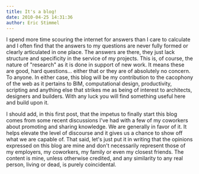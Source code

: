 ```yaml
---
title: It's a blog!
date: 2010-04-25 14:31:36
author: Eric Stimmel
---
```


I spend more time scouring the internet for answers than I care to calculate and I often find that the answers to my questions are never fully formed or clearly articulated in one place. The answers are there, they just lack structure and specificity in the service of my projects. This is, of course, the nature of "research" as it is done in support of new work. It means these are good, hard questions... either that or they are of absolutely no concern. To anyone. In either case, this blog will be my contribution to the cacophony of the web as it pertains to BIM, computational design, productivity, scripting and anything else that strikes me as being of interest to architects, designers and builders. With any luck you will find something useful here and build upon it. 

I should add, in this first post, that the impetus to finally start this blog comes from some recent discussions I've had with a few of my coworkers about promoting and sharing knowledge. We are generally in favor of it. It helps elevate the level of discourse and it gives us a chance to show off what we are capable of. That said, let's just put it in writing that the opinions expressed on this blog are mine and don't necessarily represent those of my employers, my coworkers, my family or even my closest friends. The content is mine, unless otherwise credited, and any similarity to any real person, living or dead, is purely coincidental.
